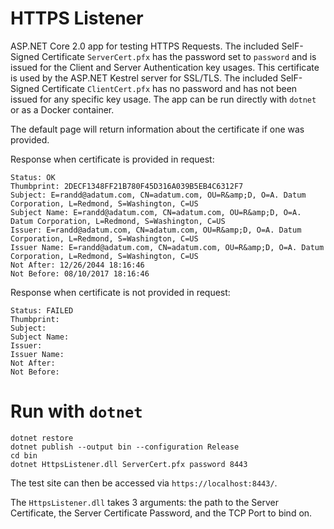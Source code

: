 # HTTPS Listener

ASP.NET Core 2.0 app for testing HTTPS Requests.
The included SelF-Signed Certificate `ServerCert.pfx` has the password set to `password` and is issued for the Client and Server Authentication key usages. This certificate is used by the ASP.NET Kestrel server for SSL/TLS. The included SelF-Signed Certificate `ClientCert.pfx` has no password and has not been issued for any specific key usage. The app can be run directly with `dotnet` or as a Docker container.

The default page will return information about the certificate if one was provided.

Response when certificate is provided in request:
```
Status: OK
Thumbprint: 2DECF1348FF21B780F45D316A039B5EB4C6312F7
Subject: E=randd@adatum.com, CN=adatum.com, OU=R&amp;D, O=A. Datum Corporation, L=Redmond, S=Washington, C=US
Subject Name: E=randd@adatum.com, CN=adatum.com, OU=R&amp;D, O=A. Datum Corporation, L=Redmond, S=Washington, C=US
Issuer: E=randd@adatum.com, CN=adatum.com, OU=R&amp;D, O=A. Datum Corporation, L=Redmond, S=Washington, C=US
Issuer Name: E=randd@adatum.com, CN=adatum.com, OU=R&amp;D, O=A. Datum Corporation, L=Redmond, S=Washington, C=US
Not After: 12/26/2044 18:16:46
Not Before: 08/10/2017 18:16:46
```

Response when certificate is not provided in request:
```
Status: FAILED
Thumbprint:
Subject:
Subject Name:
Issuer:
Issuer Name:
Not After:
Not Before:
```

# Run with `dotnet`

```
dotnet restore
dotnet publish --output bin --configuration Release
cd bin
dotnet HttpsListener.dll ServerCert.pfx password 8443
```

The test site can then be accessed via `https://localhost:8443/`.  

The `HttpsListener.dll` takes 3 arguments: the path to the Server Certificate, the Server Certificate Password, and the TCP Port to bind on.